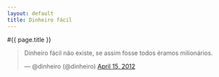 ```yaml
---
layout: default
title: Dinheiro fácil
---
```


#{{ page.title }}

<blockquote class="twitter-tweet"><p>Dinheiro fácil não existe, se assim fosse todos éramos milionários.</p>&mdash; @dinheiro (@dinheiro) <a href="https://twitter.com/dinheiro/status/191535905637539841" data-datetime="2012-04-15T14:38:13+00:00">April 15, 2012</a></blockquote>
<script src="//platform.twitter.com/widgets.js" charset="utf-8"></script>